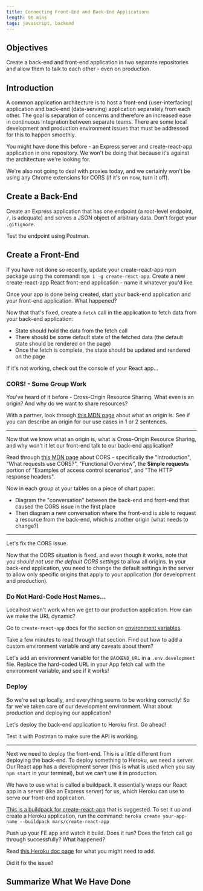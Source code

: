 ```yaml
---
title: Connecting Front-End and Back-End Applications
length: 90 mins
tags: javascript, backend
---
```


## Objectives

Create a back-end and front-end application in two separate repositories and allow them to talk to each other - even on production.

## Introduction

A common application architecture is to host a front-end (user-interfacing) application and back-end (data-serving) application separately from each other. The goal is separation of concerns and therefore an increased ease in continuous integration between separate teams. There are some local development and production environment issues that must be addressed for this to happen smoothly.

You might have done this before - an Express server and create-react-app application in one repository. We won't be doing that because it's against the architecture we're looking for.

We're also not going to deal with proxies today, and we certainly won't be using any Chrome extensions for CORS (if it's on now, turn it off).

## Create a Back-End

Create an Express application that has one endpoint (a root-level endpoint, `/`, is adequate) and serves a JSON object of arbitrary data. Don't forget your `.gitignore`.

Test the endpoint using Postman.

## Create a Front-End

If you have not done so recently, update your create-react-app npm package using the command: `npm i -g create-react-app`. Create a new create-react-app React front-end application - name it whatever you'd like.

Once your app is done being created, start your back-end application and your front-end application. What happened?

<!-- They should see that the FE and BE app are trying to run on the same port - change the BE development to be something like 3010 -->

Now that that's fixed, create a `fetch` call in the application to fetch data from your back-end application:

* State should hold the data from the fetch call
* There should be some default state of the fetched data (the default state should be rendered on the page)
* Once the fetch is complete, the state should be updated and rendered on the page

If it's not working, check out the console of your React app...

<!-- They should see a CORS error -->

### CORS! - Some Group Work

You've heard of it before - Cross-Origin Resource Sharing. What even is an origin? And why do we want to share resources?

With a partner, look through [this MDN page](https://developer.mozilla.org/en-US/docs/Web/Security/Same-origin_policy) about what an origin is. See if you can describe an origin for our use cases in 1 or 2 sentences.

---

Now that we know what an origin is, what is Cross-Origin Resource Sharing, and why won't it let our front-end talk to our back-end application?

Read through [this MDN page](https://developer.mozilla.org/en-US/docs/Web/HTTP/CORS) about CORS - specifically the "Introduction", "What requests use CORS?", "Functional Overview", the **Simple requests** portion of "Examples of access control scenarios", and "The HTTP response headers".

Now in each group at your tables on a piece of chart paper:

* Diagram the "conversation" between the back-end and front-end that caused the CORS issue in the first place
* Then diagram a new conversation where the front-end is able to request a resource from the back-end, which is another origin (what needs to change?)

---

Let's fix the CORS issue.

<!-- They need to add the "cors" express package and use the default app.use(cors()); in their server file -->

Now that the CORS situation is fixed, and even though it works, note that you _should not use the default CORS settings_ to allow all origins. In your back-end application, you need to change the default settings in the server to allow only specific origins that apply to your application (for development and production).

### Do Not Hard-Code Host Names...

Localhost won't work when we get to our production application. How can we make the URL dynamic?

Go to `create-react-app` docs for the section on [environment variables](https://github.com/facebook/create-react-app/blob/master/packages/react-scripts/template/README.md#adding-custom-environment-variables).

Take a few minutes to read through that section. Find out how to add a custom environment variable and any caveats about them?

<!-- Need to add them in some kind of .env file, in our case .env.development -->
<!-- Need to have prefix REACT_APP_ -->
<!-- NODE_ENV environment variable is available by default -->
<!-- The environment variables are embedded during the build time, not run time -->

Let's add an environment variable for the `BACKEND_URL` in a `.env.development` file. Replace the hard-coded URL in your App fetch call with the environment variable, and see if it works!

### Deploy

So we're set up locally, and everything seems to be working correctly! So far we've taken care of our development environment. What about production and deploying our application?

Let's deploy the back-end application to Heroku first. Go ahead!

Test it with Postman to make sure the API is working.

---

Next we need to deploy the front-end. This is a little different from deploying the back-end. To deploy something to Heroku, we need a server. Our React app has a development server (this is what is used when you say `npm start` in your terminal), but we can't use it in production.

We have to use what is called a buildpack. It essentially wraps our React app in a server (like an Express server) for us, which Heroku can use to serve our front-end application.

[This is a buildpack for create-react-app](https://github.com/mars/create-react-app-buildpack) that is suggested. To set it up and create a Heroku application, run the command: `heroku create your-app-name --buildpack mars/create-react-app`

Push up your FE app and watch it build. Does it run? Does the fetch call go through successfully? What happened?

<!-- The fetch call will not go through because the BACKEND_URL has not been set for production through Heroku -->

Read [this Heroku doc page](https://devcenter.heroku.com/articles/config-vars#using-the-heroku-dashboard) for what you might need to add.

Did it fix the issue?

## Summarize What We Have Done

<!--  -->
